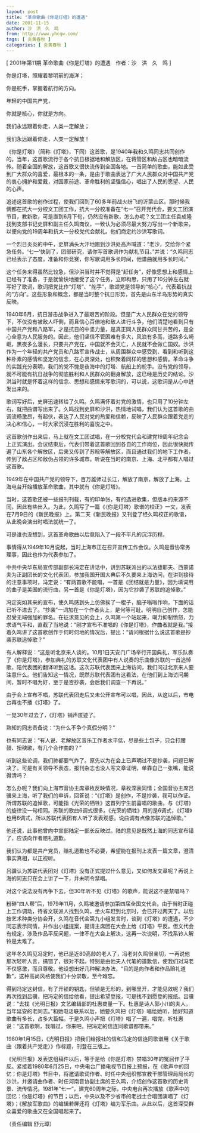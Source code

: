 ```yaml
---
layout: post
title: "革命歌曲《你是灯塔》的遭遇"
date: 2001-11-15
author: 沙　洪　久　鸣
from: http://www.yhcqw.com/
tags: [ 炎黄春秋 ]
categories: [ 炎黄春秋 ]
---
```



[ 2001年第11期 革命歌曲《你是灯塔》的遭遇　作者：沙　洪　久　鸣 ]

你是灯塔，照耀着黎明前的海洋；

你是舵手，掌握着航行的方向。

年轻的中国共产党，

你就是核心，你就是方向。

我们永远跟着你走，人类一定解放；

我们永远跟着你走，人类一定解放！


《你是灯塔》（简称《灯塔》，下同）这首歌，是1940年我和久鸣同志共同创作的。当年，这首歌流行于各个抗日根据地和解放区，在蒋管区和敌占区也暗暗流传。随着全国的解放，这首歌又很快流传到全国各地。一首简单的歌曲，能如此受到广大群众的喜爱，最根本的一条，是由于歌曲表达了广大人民群众对中国共产党的衷心拥护和爱戴，对国家前途、革命胜利的坚强信心，唱出了人民的愿望、人民的心声。


追述这首歌的创作过程，使我们回到了60多年前战火纷飞的沂蒙山区。那时候我俩都在抗大一分校文工团工作，抗大一分校准备在“七一”召开党代会，要文工团演节目，教新歌，可是直到6月下旬，仍然没有新歌，怎么办呢？文工团主任袁成隆找到支部书记史屏和副主任久鸣商议，一致认为必须尽最大努力写出一个新歌来，以便向党的19周年和抗大一分校党代会献礼。他们商定约沙洪写歌词。


一个烈日炎炎的中午，史屏满头大汗地跑到沙洪处高声喊道：“老沙，交给你个紧急任务。‘七一’快到了，团部研究，请你写首歌词作为献礼节目。”并说：“久鸣同志已经表示了态度，准备和你竞赛，你写歌词用多长时间，他谱曲就用多长时间。”


这个任务来得虽然比较急，但沙洪当时并不觉得是“赶任务”，好像思想上和感情上已经有了准备，于是就愉快地接受了这个任务，立即构思，只用了10分钟左右就写好了歌词，歌词把党比作“灯塔”、“舵手”，歌颂党是领导的“核心”，代表着抗战的“方向”。这些形象和概念，都是当时整个抗日形势，首先是山东半岛形势的真实反映。


1940年6月，抗日游击战争进入了最艰苦的阶段。但是广大人民群众在党的领导下，不仅没有被敌人吓倒，而且信心百倍地和敌人进行斗争，他们清楚地看到只有中国共产党和八路军，才是抗日的中坚力量，是真正同人民群众同甘共苦的，是全心全意为人民服务的。因此，他们坚信不管困难有多大，风浪有多高，道路多么崎岖，黑夜多么漫长，只要共产党在，中国就不会灭亡，人民就不会做亡国奴。沙洪作为一个年轻的共产党员和八路军宣传战士，从周围群众中感受到、看到和听到这种朴素的感情和坚定的信念，在心灵深处，也积聚着同样的思想和感情。革命斗争的实践充分表明，我们的党不愧是夜海中的灯塔、航船上的舵手。没有党的领导，就不可能有抗日战争的彻底胜利和人民群众的翻身解放，这已经是历史的结论。沙洪当时就是怀着这样的信念、思想和感情来写歌词的，可以说，这歌词是从心中迸发出来的。


歌词写好后，史屏迅速转给了久鸣。久鸣满怀着对党的激情，也只用了10分钟左右，就把曲谱写出来了。久鸣找到史屏和沙洪，热情地试唱，我们认为这首歌的曲调流畅激昂，有起伏，表达了人民对党的热爱和信赖，反映了人民群众跟着党走的决心和信心，一时大家沉浸在胜利的喜悦之中。


这首歌创作出来后，马上就在文工团试唱，在一分校党代会和建党19周年纪念会上正式演出。会议结束后，代表们带着这首歌回到各自的工作岗位，因此很快就传遍了山东各个解放区，后来又传到了苏皖等解放区，而且通过我们的地下工作者，传到了敌占区和敌伪占领的许多城市。听说在当时的南京、上海、北平都有人唱过这首歌。

1949年在中国共产党的领导下，百万雄师过长江，解放了南京，解放了上海。上海电台开始播放革命歌曲，其中就有《你是灯塔》。


当时，这首歌还被一些报刊刊载，有的印单张，有的选进歌集，但版本的来源不同，因此有些出入。为此，久鸣写了一篇《〈你是灯塔〉歌谱的校正》一文，发表在7月9日的《新民晚报》上。第二天《新民晚报》又刊登了经久鸣校正的歌谱，从此晚会演出时唱法就统一了。

可是谁也没想到，这首革命歌曲以后竟陷入了一段不平凡的沉浮历程。

事情得从1949年10月说起，当时上海市正在召开宣传工作会议。久鸣是音协常务理事，因此也作为代表参加了。


中共中央华东局宣传部副部长冯定在讲话中，讲到苏联派出的以法捷耶夫、西蒙诺夫为正副团长的文化代表团，参加我国开国大典后不久要来上海访问，在讲到接待的注意事项时，冯定说：“有两首歌不能唱，一首是《团结就是力量》，因为填词用的曲子是美国的流行曲，另一首是《你是灯塔》，因为它抄袭了苏联的追悼歌。”


冯定突如其来的宣布，使久鸣感到头上仿佛挨了一棍子，脑子嗡嗡作响，下面的话已听不进去了。“抄袭”一词加在一个作者头上，是何等可耻。明明自己创作，怎能忍受无端强加的罪名。在征求意见的会上，久鸣第一个站起来，竭力抑制愤怒，力求语气平和，直截了当地说：“刚才宣布不准唱的《你是灯塔》，作曲者就是我。”接着久鸣讲了这首歌创作于何时何地的情况后，提出：“请问根据什么说这首歌是抄袭苏联追悼歌？”


有人解释说：“这是听北京来人谈的。10月1日天安门广场举行开国典礼，军乐队奏了《你是灯塔》，参加典礼的苏联文化代表团中有人说奏的乐曲像苏联的一首追悼歌，陪代表团的翻译听到这话。这次苏联代表团来上海访问，我们问过北京来人要注意什么。他们告知这一情况，既然苏联代表团有这看法，在他们到上海访问期间，暂时不唱为好，至于是否抄袭，会后我们调查一下再说。”

由于会上宣布不唱，苏联代表团走后又未公开宣布可以唱，因此，从这以后，市电台再也不播《灯塔》了。

一晃30年过去了，《灯塔》销声匿迹了。

熟知的同志责备说：“为什么不争个真假分明？”

也有同志说：“有人说，老解放区音乐工作者水平低，尽是些土包子，只会打腰鼓、扭秧歌，有几个会作曲的？”

听到这些论调，我们肺都要气炸了。原先以为在会上已声明过不是抄袭，问题已解决了。可是有关领导不表态，报刊杂志也没人写文章证明，单靠自己一张嘴，能说得清吗？


怎么办呢？我们向上海市音协主席章枚反映情况，章枚深表同情；全国音协主席吕骥来上海，听了我们的申诉，回答说：“《灯塔》是创作，不是抄袭，我可以作证。所谓苏联的追悼歌，可能指《光荣的牺牲》这首列宁生前喜唱的歌曲，与《灯塔》的旋律没一句相同。苏联的歌曲6调式很多。《光荣的牺牲》用的是6调式，《灯塔》也用6调式，所以苏联代表团有人听了发表观感，说曲调有点像苏联的追悼歌。”

他还说，此事他曾向中宣部陆定一部长反映过。陆的意见是既然上海的同志宣布错了，应该向作者赔礼道歉。

我们认为都是共产党员，赔礼道歉也不必要，希望能在报刊上发表一篇文章，澄清事实真相，以正视听。

吕骥认为苏联代表团对《灯塔》没有正式提过什么意见，又如何发文章呢？再说上海的同志只在会上讲了一下，并未明令禁唱。

对这个说法没有再争下去，但30年听不见《灯塔》的歌声，能说这不是禁唱吗？


粉碎“四人帮”后，1979年11月，久鸣被邀请参加第四届全国文代会。由于当时正碰上工作调动，待省文联派人找到久鸣，坐火车赶到北京时，会已开过两天了。以后按艺术种类分协会开，久鸣在音代会第九小组发言时，谈到《灯塔》的遭遇，不少同志表示同情，并作出小组提案，提请主席团在大会上给《灯塔》平反。但文代会有规定，涉及作品平反问题，一律不在大会上解决，这再一次说明，不找系铃人解铃是太难了。


这年冬久鸣见冯定时，他已是近80高龄的老人了，冯老对久鸣很亲切，一再说他那次轻听人言，搞错了，很对不起。特别是由他夫人代笔的道歉信，使我们对冯老不仅感激，而且尊敬。他设想出好几种解决办法，“目的是向作者和作品赔礼道歉”，这种高尚风格使我们十分崇敬，至今难忘。


得到冯定这封信，有了开锁的钥匙，但锁是无形的，到哪里开，才能见效呢？我们再次找到吕骥，把冯定的信给他看，提出希望登报，可是找不到愿登的报纸。吕骥说：“去找《光明日报》文艺编辑部的杜惠商量一下。杜惠是诗人郭小川的夫人，当年延安的老同志。”和她电话联系以后，她要久鸣把《灯塔》唱给她听，她好知道歌曲有多长，占多大篇幅。于是久鸣小声把《灯塔》唱了一遍，唱完，听杜惠说：“这首歌啊，我唱过，你来吧，把冯定的信连同歌谱都带来。”

1980年1月15日，《光明日报》把我们给报社的信和冯定的信连同歌谱用《关于歌曲〈跟着共产党走〉》作标题，刊登在三版上。


《光明日报》发表这组稿件以后，等于是给《你是灯塔》禁唱30年的冤屈作了平反。紧接着1980年6月25日，中央电台广播电视节目报上预报，在《歌声中的回忆：你是灯塔》节目中，将邀请歌词作者、时任中央组织部宣教干部管理局局长的沙洪，并邀请曲作者、时任河南音协副主席的王久鸣，介绍创作这首歌的历史背景、流传情况。1981年“七一”，建党60周年之际，中央电台再次播放《歌声中的回忆：你是灯塔》的节目；以后，中央以及不少省市的老战士合唱团演唱了《灯塔》；《解放军歌曲》的编辑若屏还将《灯塔》编为军乐曲。从此以后，这首深受群众喜爱的歌曲又在全国唱起来了。

（责任编辑 舒元璋）


